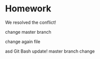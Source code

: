 # Homework

We resolved the conflict!


change master branch

change again file


asd
Git Bash update!
master branch change